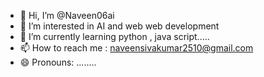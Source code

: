 - 👋 Hi, I’m @Naveen06ai
- 👀 I’m interested in AI and web web development 
- 🌱 I’m currently learning python , java script.....
- 📫 How to reach me : naveensivakumar2510@gmail.com
- 😄 Pronouns: ........
  

<!---
Naveen06ai/Naveen06ai is a ✨ special ✨ repository because its `README.md` (this file) appears on your GitHub profile.
You can click the Preview link to take a look at your changes.
--->
